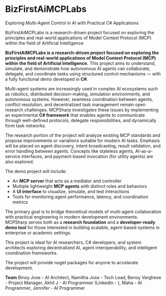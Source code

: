 # BizFirstAiMCPLabs
Exploring Multi-Agent Control in AI with Practical C# Applications

BizFirstAiMCPLabs is a research-driven project focused on exploring the principles and real-world applications of Model Context Protocol (MCP) within the field of Artificial Intelligence

**BizFirstAiMCPLabs is a research-driven project focused on exploring the principles and real-world applications of Model Context Protocol (MCP) within the field of Artificial Intelligence.** This project aims to understand, simulate, and demonstrate how autonomous AI agents can collaborate, delegate, and coordinate tasks using structured control mechanisms — with a fully functional demo developed in **C#**.

Multi-agent systems are increasingly used in complex AI ecosystems such as robotics, distributed decision-making, simulation environments, and autonomous systems. However, seamless coordination between agents, conflict resolution, and decentralized task management remain open research challenges. MCPSharp investigates these issues by implementing an experimental **C# framework** that enables agents to communicate through well-defined protocols, delegate responsibilities, and dynamically form task networks.

The research portion of the project will analyze existing MCP standards and propose improvements or variations suitable for modern AI tasks. Emphasis will be placed on agent discovery, intent broadcasting, result validation, and error handling between agents. Concepts like stateless agents, AI-as-a-service interfaces, and payment-based invocation (for utility agents) are also explored.

The demo project will include:

* An **MCP server** that acts as a mediator and controller
* Multiple lightweight **MCP agents** with distinct roles and behaviors
* A **UI interface** to visualize, simulate, and test interactions
* Tools for monitoring agent performance, latency, and coordination metrics

The primary goal is to bridge theoretical models of multi-agent collaboration with practical engineering in modern development environments. MCPSharp serves both as a **research foundation** and a **developer-ready demo tool** for those interested in building scalable, agent-based systems in enterprise or academic settings.

This project is ideal for AI researchers, C# developers, and system architects exploring decentralized AI, agent interoperability, and intelligent coordination frameworks.

The project will provide nuget packages for anyone to accelarate development.


**Team**
Binoy Jose - AI Architect,
Namitha Jose - Tech Lead,
Benoy Varghese - Project Manager,
Akhil J - AI Programmer (LinkedIn - ),
Maha - AI Programmer,
Jennifer - AI Programmer



